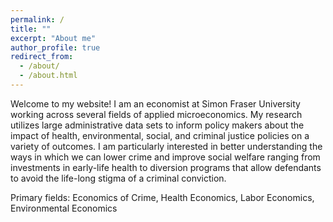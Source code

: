 ```yaml
---
permalink: /
title: ""
excerpt: "About me"
author_profile: true
redirect_from: 
  - /about/
  - /about.html
---
```


Welcome to my website! I am an economist at Simon Fraser University working across several fields of applied microeconomics. My research utilizes large administrative data sets to inform policy makers about the impact of health, environmental, social, and criminal justice policies on a variety of outcomes. I am particularly interested in better understanding the ways in which we can lower crime and improve social welfare ranging from investments in early-life health  to diversion programs that allow defendants to avoid the life-long stigma of a criminal conviction. 

Primary fields: Economics of Crime, Health Economics, Labor Economics, Environmental Economics





